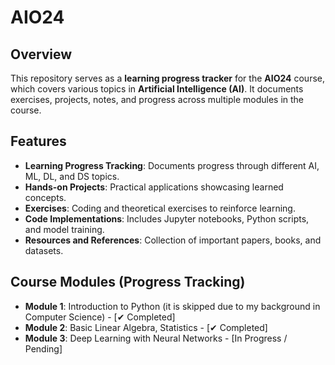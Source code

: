 # AIO24

## Overview
This repository serves as a **learning progress tracker** for the **AIO24** course, which covers various topics in **Artificial Intelligence (AI)**. It documents exercises, projects, notes, and progress across multiple modules in the course.

## Features
- **Learning Progress Tracking**: Documents progress through different AI, ML, DL, and DS topics.
- **Hands-on Projects**: Practical applications showcasing learned concepts.
- **Exercises**: Coding and theoretical exercises to reinforce learning.
- **Code Implementations**: Includes Jupyter notebooks, Python scripts, and model training.
- **Resources and References**: Collection of important papers, books, and datasets.

## Course Modules (Progress Tracking)
- **Module 1**: Introduction to Python (it is skipped due to my background in Computer Science) - [✔ Completed]
- **Module 2**: Basic Linear Algebra, Statistics  - [✔ Completed]
- **Module 3**: Deep Learning with Neural Networks - [In Progress / Pending]

